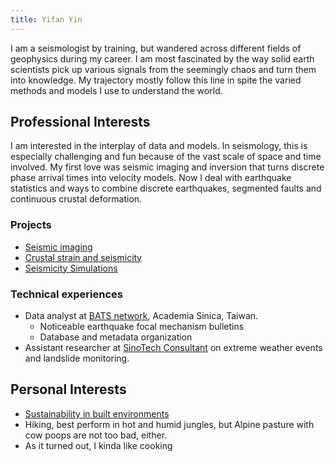 ```yaml
---
title: Yifan Yin
---
```


I am a seismologist by training, but wandered across different fields of geophysics during my career. I am most fascinated by the way solid earth scientists pick up various signals from the seemingly chaos and turn them into knowledge. My trajectory mostly follow this line in spite the varied methods and models I use to understand the world.

## Professional Interests
I am interested in the interplay of data and models. In seismology, this is especially challenging and fun because of the vast scale of space and time involved. My first love was seismic imaging and inversion that turns discrete phase arrival times into velocity models. Now I deal with earthquake statistics and ways to combine discrete earthquakes, segmented faults and continuous crustal deformation.

### Projects
- [Seismic imaging](notes/prj-banana-donut.md)
- [Crustal strain and seismicity](notes/prj-tempmatch.md)
- [Seismicity Simulations](notes/prj-eqsim.md)


### Technical experiences
- Data analyst at [BATS network](https://bats.earth.sinica.edu.tw/), Academia Sinica, Taiwan.
    - Noticeable earthquake focal mechanism bulletins
    - Database and metadata organization
- Assistant researcher at [SinoTech Consultant](https://www.sinotech.org.tw/) on extreme weather events and landslide monitoring.

## Personal Interests
- [Sustainability in built environments](notes/Better%20built%20environmemts.md)
- Hiking, best perform in hot and humid jungles, but Alpine pasture with cow poops are not too bad, either.
- As it turned out, I kinda like cooking
